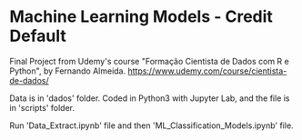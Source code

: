 # Machine Learning Models - Credit Default
Final Project from Udemy's course "Formação Cientista de Dados com R e Python", by Fernando Almeida. https://www.udemy.com/course/cientista-de-dados/

Data is in 'dados' folder.
Coded in Python3 with Jupyter Lab, and the file is in 'scripts' folder.

Run 'Data_Extract.ipynb' file and then 'ML_Classification_Models.ipynb' file.
